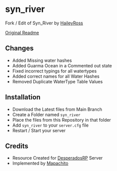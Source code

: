 # syn_river
Fork / Edit of Syn_River by [HaileyRoss](https://github.com/Hailey-Ross/)

[Original Readme](https://github.com/Hailey-Ross/syn_river/blob/main/OG-README.md)
## Changes
- Added Missing water hashes
- Added Guarma Ocean in a Commented out state
- Fixed incorrect typings for all watertypes
- Added correct names for all Water Hashes
- Removed Duplicate WaterType Table Values

## Installation
- Download the Latest files from Main Branch
- Create a Folder named `syn_river`
- Place the files from this Repository in that folder
- Add `syn_river` to your `server.cfg` file
- Restart / Start your server

## Credits
- Resource Created for [DesperadosRP](https://desperadosrp.com) Server
- Implemented by [Mapachito](https://github.com/EsMapachito)
